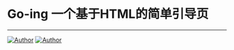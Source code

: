 # Go-ing 一个基于HTML的简单引导页

------
[![Author](https://img.shields.io/badge/TG:-@XLTSM-blue)](https://t.me/XLTSM)   [![Author](https://img.shields.io/badge/基于:-HTML-grean)](/)   
